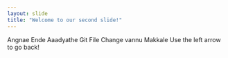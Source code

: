 ```yaml
---
layout: slide
title: "Welcome to our second slide!"
---
```

Angnae Ende Aaadyathe Git File Change vannu Makkale
Use the left arrow to go back!
